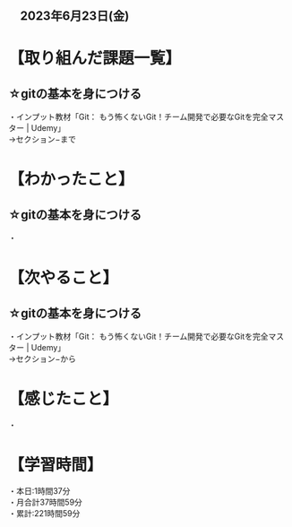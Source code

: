 ## 　2023年6月23日(金)
# 【取り組んだ課題一覧】
## ☆gitの基本を身につける
・インプット教材「Git： もう怖くないGit！チーム開発で必要なGitを完全マスター | Udemy」<br>
→セクション−まで
# 【わかったこと】
## ☆gitの基本を身につける
・
# 【次やること】
## ☆gitの基本を身につける
・インプット教材「Git： もう怖くないGit！チーム開発で必要なGitを完全マスター | Udemy」<br>
→セクション−から
# 【感じたこと】
・
# 【学習時間】
・本日:1時間37分<br>
・月合計37時間59分<br>
・累計:221時間59分

